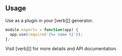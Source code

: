 ## Usage

Use as a plugin in your [verb][] generator.

```js
module.exports = function(app) {
  app.use(require('{%= name %}'));
};
```

Visit [verb][] for more details and API documentation.
